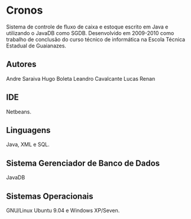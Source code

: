 # Cronos

Sistema de controle de fluxo de caixa e estoque escrito em Java e utilizando o JavaDB como SGDB.
Desenvolvido em 2009-2010 como trabalho de conclusão do curso técnico de informática na Escola Técnica Estadual de Guaianazes.

## Autores
Andre Saraiva
Hugo Boleta
Leandro Cavalcante
Lucas Renan

## IDE

Netbeans.

## Linguagens

Java, XML e SQL.

## Sistema Gerenciador de Banco de Dados

JavaDB

## Sistemas Operacionais

GNU/Linux Ubuntu 9.04 e Windows XP/Seven.
